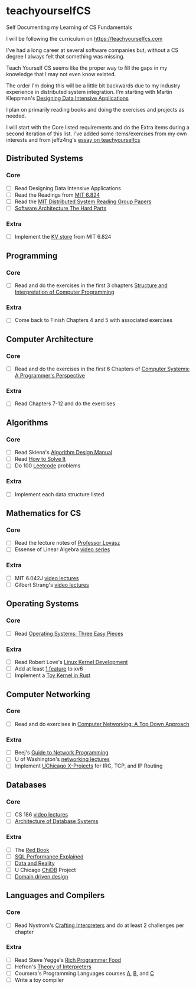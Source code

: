 # teachyourselfCS
Self Documenting my Learning of CS Fundamentals

I will be following the curriculum on https://teachyourselfcs.com

I've had a long career at several software companies but, without a CS degree I always felt that something was missing. 

Teach Yourself CS seems like the proper way to fill the gaps in my knowledge that I may not even know existed.

The order I'm doing this will be a little bit backwards due to my industry experience in distributed system integration.
I'm starting with Martin Kleppman's [Designing Data Intensive Applications](https://smile.amazon.com/Designing-Data-Intensive-Applications-Reliable-Maintainable-ebook/dp/B06XPJML5D/)

I plan on primarily reading books and doing the exercises and projects as needed. 

I will start with the Core listed requirements and do the Extra items during a second iteration of this list. 
I've added some items/exercises from my own interests and from jeffz4ng's [essay on teachyourselfcs](https://jeffzh4ng.com/essays/thoughts-on-teachyourselfcs.html)

## Distributed Systems
### Core
- [ ] Read Designing Data Intensive Applications
- [ ] Read the Readings from [MIT 6.824](https://pdos.csail.mit.edu/6.824/schedule.html)
- [ ] Read the [MIT Distributed System Reading Group Papers](http://dsrg.pdos.csail.mit.edu/papers/)
- [ ] [Software Architecture The Hard Parts](https://www.amazon.com/gp/product/1492086894/ref=ox_sc_act_image_4?smid=ATVPDKIKX0DER&psc=1)
### Extra
- [ ] Implement the [KV store](https://pdos.csail.mit.edu/6.824/labs/lab-kvraft.html) from MIT 6.824

## Programming
 ### Core
- [ ] Read and do the exercises in the first 3 chapters  [Structure and Interpretation of Computer Programming](https://mitpress.mit.edu/sites/default/files/sicp/full-text/book/book.html)
 ### Extra
- [ ] Come back to Finish Chapters 4 and 5 with associated exercises

## Computer Architecture
### Core
- [ ] Read and do the exercises in the first 6 Chapters of [Computer Systems: A Programmer's Perspective](http://csapp.cs.cmu.edu/3e/home.html)
### Extra
- [ ] Read Chapters 7-12 and do the exercises 

## Algorithms
### Core
- [ ] Read Skiena's [Algorithm Design Manual](https://smile.amazon.com/Algorithm-Design-Manual-Steven-Skiena/dp/1848000693/)
- [ ] Read [How to Solve It](https://smile.amazon.com/How-Solve-Mathematical-Princeton-Science/dp/069116407X/)
- [ ] Do 100 [Leetcode](https://www.leetcode.com) problems 
### Extra
- [ ] Implement each data structure listed

## Mathematics for CS
### Core
- [ ] Read the lecture notes of [Professor Lovász](https://cims.nyu.edu/~regev/teaching/discrete_math_fall_2005/dmbook.pdf)
- [ ] Essense of Linear Algebra [video series](https://www.youtube.com/playlist?list=PLZHQObOWTQDPD3MizzM2xVFitgF8hE_ab)
### Extra
- [ ] MIT 6.042J [video lectures](https://ocw.mit.edu/courses/electrical-engineering-and-computer-science/6-042j-mathematics-for-computer-science-fall-2010/video-lectures/)
- [ ] Gilbert Strang's [video lectures](https://ocw.mit.edu/courses/mathematics/18-06-linear-algebra-spring-2010/video-lectures/)

## Operating Systems
### Core
- [ ] Read [Operating Systems: Three Easy Pieces](http://pages.cs.wisc.edu/~remzi/OSTEP/)
### Extra
- [ ] Read Robert Love's [Linux Kernel Development](https://www.amazon.com/Linux-Kernel-Development-Robert-Love/dp/0672329468)
- [ ] Add at least [1 feature](https://pages.cs.wisc.edu/~remzi/OSTEP/lab-projects-xv6.pdf) to xv6
- [ ] Implement a [Toy Kernel in Rust](https://os.phil-opp.com)

## Computer Networking
### Core
- [ ] Read and do exercises in [Computer Networking: A Top Down Approach](https://smile.amazon.com/Computer-Networking-Top-Down-Approach-7th/dp/0133594149/)
### Extra
- [ ] Beej's [Guide to Network Programming](https://beej.us/guide/bgnet/html/)
- [ ] U of Washington's [networking lectures](https://www.youtube.com/watch?v=xKNPTYtTnAo&list=PLVEo1P9gAninM7KwP1KKolfMQdNs6P6Am)
- [ ] Implement [UChicago X-Projects](http://chi.cs.uchicago.edu/index.html#) for IRC, TCP, and IP Routing

## Databases
### Core
- [ ] CS 186 [video lectures](https://www.youtube.com/user/CS186Berkeley/videos)
- [ ] [Architecture of Database Systems](http://db.cs.berkeley.edu/papers/fntdb07-architecture.pdf)
### Extra
- [ ] The [Red Book](http://www.redbook.io/)
- [ ] [SQL Performance Explained](https://www.amazon.com/Performance-Explained-Everything-Developers-about/dp/3950307826/ref=sr_1_1?keywords=sql+performance+explained&qid=1640781229&sprefix=sql+p%2Caps%2C283&sr=8-1)
- [ ] [Data and Reality](https://www.amazon.com/Data-Reality-Perspective-Perceiving-Information/dp/1935504215)
- [ ] U Chicago [ChiDB](http://chi.cs.uchicago.edu/chidb/index.html) Project
- [ ] [Domain driven design](https://www.amazon.com/dp/0321125215/ref=cm_sw_r_apan_glt_fabc_48CN633V5RWSXQ1SYPRA?_encoding=UTF8&psc=1)

## Languages and Compilers
### Core
- [ ] Read Nystrom's [Crafting Interpreters](https://craftinginterpreters.com/contents.html) and do at least 2 challenges per chapter
### Extra
- [ ] Read Steve Yegge's [Rich Programmer Food](https://steve-yegge.blogspot.com/2007/06/rich-programmer-food.html)
- [ ] Hefron's [Theory of Interpreters](http://chi.cs.uchicago.edu/index.html#)
- [ ] Coursera's Programming Languages courses [A](https://www.coursera.org/learn/programming-languages-part-a), [B](https://www.coursera.org/learn/programming-languages-part-b), and [C](https://www.coursera.org/learn/programming-languages-part-c)
- [ ] Write a toy compiler
